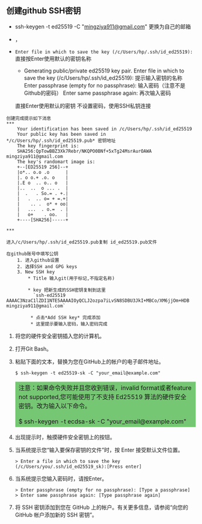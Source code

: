 
## 创建github SSH密钥
   *  ssh-keygen -t ed25519 -C "mingziya911@gmail.com" 更换为自己的邮箱
   *  ，
   *  `Enter file in which to save the key (/c/Users/hp/.ssh/id_ed25519):`
   	直接按Enter使用默认的密钥名称
	   *  Generating public/private ed25519 key pair.
		Enter file in which to save the key (/c/Users/hp/.ssh/id_ed25519): 提示输入密钥的名称
		Enter passphrase (empty for no passphrase): 输入密码（注意不是Github的密码）
		Enter same passphrase again: 再次输入密码

		直接Enter使用默认的密钥
		不设置密码，使用SSH私钥连接

	创建完成提示如下消息
	***
		Your identification has been saved in /c/Users/hp/.ssh/id_ed25519
		Your public key has been saved in */c/Users/hp/.ssh/id_ed25519.pub* 密钥地址
		The key fingerprint is:
		SHA256:QpTowBBZ3Xk7Rebr/NKQPO0BNf+5xTg24MsrAurOAWA mingziya911@gmail.com
		The key's randomart image is:
		+--[ED25519 256]--+
		|o*.. o.o .o      |
		|. o o.+ .o. o    |
		|.E o  .. o.. o   |
		|..  ..  o ... .  |
		|  .   . So.= . +.|
		|   .  .. o= + =.+|
		|    .. .  o* + oo|
		|   ...  . o.=  . |
		|   o+    . oo.   |
		+----[SHA256]-----+

	***

	进入/c/Users/hp/.ssh/id_ed25519.pub复制 id_ed25519.pub文件

	在github账号中填写公钥
		1. 进入github设置
		2. 选择SSH and GPG keys
		3. New SSH key
			* Title 输入git(用于标记,不指定名称)

			* key 把新生成的SSH密钥复制到这里
			  `ssh-ed25519 AAAAC3NzaC1lZDI1NTE5AAAAIOyQCLJ2ozpa7iLvSN8SDBU3JkI+MBCo/XM6jjOm+HDB mingziya911@gmail.com`

			 * 点击*Add SSH key* 完成添加
			 * 这里提示要输入密码，输入密码完成

1. 将您的硬件安全密钥插入您的计算机。

2. 打开Git Bash。

3. 粘贴下面的文本，替换为您在GitHub上的帐户的电子邮件地址。

	```
	$ ssh-keygen -t ed25519-sk -C "your_email@example.com"
	```

	<table>
		<tr>
			<td style="border: 1px solid #76C773;background: #76C773">
				注意：如果命令失败并且您收到错误，invalid format或者feature not supported,您可能使用了不支持 Ed25519 算法的硬件安全密钥。改为输入以下命令。
				<br/><br/>
				$ ssh-keygen -t ecdsa-sk -C "your_email@example.com"<br/>
			</td>
		</tr>
	</table>
	
4. 出现提示时，触摸硬件安全密钥上的按钮。

5. 当系统提示您“输入要保存密钥的文件”时，按 Enter 接受默认文件位置。

	```
	> Enter a file in which to save the key (/c/Users/you/.ssh/id_ed25519_sk):[Press enter]
	```

6. 当系统提示您输入密码时，请按Enter。
	
	```
	> Enter passphrase (empty for no passphrase): [Type a passphrase]
	> Enter same passphrase again: [Type passphrase again]
	```
	
7. 将 SSH 密钥添加到您在 GitHub 上的帐户。有关更多信息，请参阅“向您的 GitHub 帐户添加新的 SSH 密钥”。


